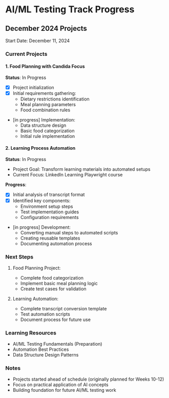 # AI/ML Testing Track Progress

## December 2024 Projects
Start Date: December 11, 2024

### Current Projects

#### 1. Food Planning with Candida Focus
**Status**: In Progress
- [x] Project initialization
- [x] Initial requirements gathering:
  - Dietary restrictions identification
  - Meal planning parameters
  - Food combination rules
- [in progress] Implementation:
  - Data structure design
  - Basic food categorization
  - Initial rule implementation

#### 2. Learning Process Automation
**Status**: In Progress
- Project Goal: Transform learning materials into automated setups
- Current Focus: LinkedIn Learning Playwright course

**Progress**:
- [x] Initial analysis of transcript format
- [x] Identified key components:
  - Environment setup steps
  - Test implementation guides
  - Configuration requirements
- [in progress] Development:
  - Converting manual steps to automated scripts
  - Creating reusable templates
  - Documenting automation process

### Next Steps
1. Food Planning Project:
   - Complete food categorization
   - Implement basic meal planning logic
   - Create test cases for validation

2. Learning Automation:
   - Complete transcript conversion template
   - Test automation scripts
   - Document process for future use

### Learning Resources
- AI/ML Testing Fundamentals (Preparation)
- Automation Best Practices
- Data Structure Design Patterns

### Notes
- Projects started ahead of schedule (originally planned for Weeks 10-12)
- Focus on practical application of AI concepts
- Building foundation for future AI/ML testing work